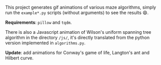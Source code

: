 This project generates gif animations of various maze algorithms, simply run the `example*.py` scripts (without arguments) to see the results :smile:.

**Requirements**: `pillow` and `tqdm`.

There is also a Javascript animation of Wilson's uniform spanning tree algorithm in the directory `/js/`, it's directly translated from the python version implemented in `algorithms.py`.

**Update**: add animations for Conway's game of life, Langton's ant and Hilbert curve.

